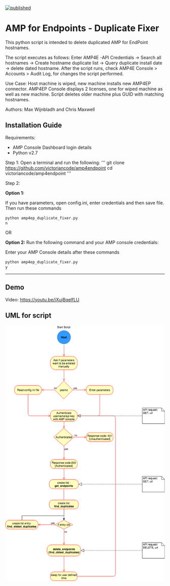 [![published](https://static.production.devnetcloud.com/codeexchange/assets/images/devnet-published.svg)](https://developer.cisco.com/codeexchange/github/repo/victoriancode/amp4endpoint)
# AMP for Endpoints - Duplicate Fixer
This python script is intended to delete duplicated AMP for EndPoint hostnames.

The script executes as follows: Enter AMP4E -API Credentials -> Search all hostnames -> Create hostname duplicate list -> Query duplicate install date -> delete dated hostname. After the script runs, check AMP4E Console > Accounts > Audit Log, for changes the script performed.

Use Case: Host machine is wiped, new machine installs new AMP4EP connector. AMP4EP Console displays 2 licenses, one for wiped machine as well as new machine. Script deletes older machine plus GUID with matching hostnames.

Authors: Max Wijnbladh and Chris Maxwell

## Installation Guide
Requirements: 
 - AMP Console Dashboard login details 
 - Python v2.7
 
 Step 1:
 Open a terminal and run the following:
 '''
 git clone https://github.com/victoriancode/amp4endpoint
 cd victoriancode/amp4endpoint
 '''
 
 Step 2:
 
 **Option 1:**
 
 If you have parameters, open config.ini, enter credentials and then save file. Then run these commands
 ```
 python amp4ep_duplicate_fixer.py
 n
 ```
 
 OR
 
**Option 2:** Run the following command and your AMP console credentials:
 
 Enter your AMP Console details after these commands
 ```
 python amp4ep_duplicate_fixer.py
 y
 ```
 _____
## Demo
Video: https://youtu.be/jXujBqelfLU

## UML for script

![](AMP4EP_Duplicator.png)
